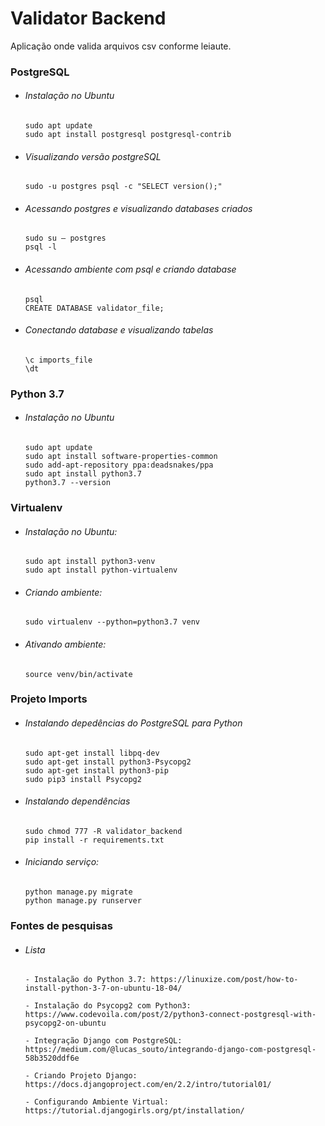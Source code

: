# Validator Backend
 Aplicação onde valida arquivos csv conforme leiaute.
       
           
 ### PostgreSQL
 
 - ###### Instalação no Ubuntu
       sudo apt update
       sudo apt install postgresql postgresql-contrib
 - ###### Visualizando versão postgreSQL
       sudo -u postgres psql -c "SELECT version();"
 - ###### Acessando postgres e visualizando databases criados
       sudo su – postgres
       psql -l
 - ###### Acessando ambiente com psql e criando database
       psql
       CREATE DATABASE validator_file;
 - ###### Conectando database e visualizando tabelas
       \c imports_file
       \dt


 ### Python 3.7
    
 - ###### Instalação no Ubuntu
       sudo apt update
       sudo apt install software-properties-common
       sudo add-apt-repository ppa:deadsnakes/ppa
       sudo apt install python3.7
       python3.7 --version

 ### Virtualenv

 - ###### Instalação no Ubuntu:
       sudo apt install python3-venv	
       sudo apt install python-virtualenv
 - ###### Criando ambiente:
       sudo virtualenv --python=python3.7 venv
 - ###### Ativando ambiente:
       source venv/bin/activate


 ### Projeto Imports

 - ###### Instalando depedências do PostgreSQL para Python
       sudo apt-get install libpq-dev
       sudo apt-get install python3-Psycopg2
       sudo apt-get install python3-pip
       sudo pip3 install Psycopg2
 - ###### Instalando dependências
       sudo chmod 777 -R validator_backend
       pip install -r requirements.txt
 - ###### Iniciando serviço:
       python manage.py migrate
       python manage.py runserver


 ### Fontes de pesquisas

 - ###### Lista
       - Instalação do Python 3.7: https://linuxize.com/post/how-to-install-python-3-7-on-ubuntu-18-04/
       
       - Instalação do Psycopg2 com Python3: https://www.codevoila.com/post/2/python3-connect-postgresql-with-psycopg2-on-ubuntu
       
       - Integração Django com PostgreSQL: https://medium.com/@lucas_souto/integrando-django-com-postgresql-58b3520ddf6e
       
       - Criando Projeto Django: https://docs.djangoproject.com/en/2.2/intro/tutorial01/
       
       - Configurando Ambiente Virtual: https://tutorial.djangogirls.org/pt/installation/